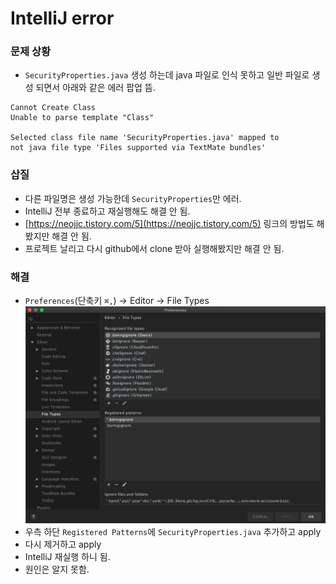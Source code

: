 # IntelliJ error
### 문제 상황
- `SecurityProperties.java` 생성 하는데 java 파일로 인식 못하고 일반 파일로 생성 되면서 아래와 같은 에러 팝업 뜸.
```text
Cannot Create Class 
Unable to parse template "Class"

Selected class file name 'SecurityProperties.java' mapped to 
not java file type 'Files supported via TextMate bundles'
```

### 삽질
- 다른 파일명은 생성 가능한데 `SecurityProperties`만 에러.
- IntelliJ 전부 종료하고 재실행해도 해결 안 됨.
- [https://neojjc.tistory.com/5](https://neojjc.tistory.com/5) 링크의 방법도 해봤지만 해결 안 됨.
- 프로젝트 날리고 다시 github에서 clone 받아 실행해봤지만 해결 안 됨.

### 해결
- `Preferences`(단축키 `⌘,`) → Editor → File Types \
![Preferences](.%5B20200722%5D_intellij_error_cannot_create_class_images/%5B20200722%5D_01.png)
- 우측 하단 `Registered Patterns`에 `SecurityProperties.java` 추가하고 apply
- 다시 제거하고 apply
- IntelliJ 재실행 하니 됨.
- 원인은 알지 못함.
